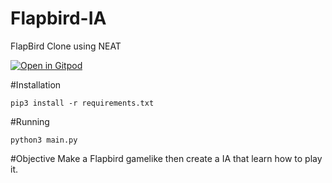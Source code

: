 # Flapbird-IA
FlapBird Clone using NEAT 

[![Open in Gitpod](https://gitpod.io/button/open-in-gitpod.svg)](https://gitpod.io/#https://github.com/wilsantosdev/flapbird-IA)

#Installation

`pip3 install -r requirements.txt`

#Running 

`python3 main.py`

#Objective
Make a Flapbird gamelike then create a IA that 
learn how to play it.
